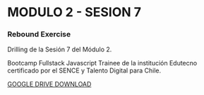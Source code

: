 # MODULO 2 - SESION 7
### Rebound Exercise

Drilling de la Sesión 7 del Módulo 2.

Bootcamp Fullstack Javascript Trainee de la institución Edutecno certificado por el SENCE y Talento Digital para Chile.

[GOOGLE DRIVE DOWNLOAD](https://drive.google.com/file/d/1C49WmlIy56Kndu5phVWw6NjYmKaCvF9J/view?usp=drive_link)
